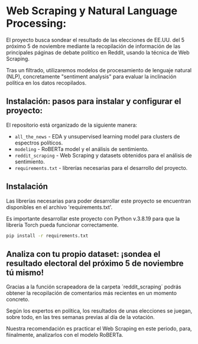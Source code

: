 # Web Scraping y Natural Language Processing: 

El proyecto busca sondear el resultado de las elecciones de EE.UU. del 5 próximo 5 de noviembre mediante la recopilación de información de las principales páginas de debate político en Reddit, usando la técnica de Web Scraping.

Tras un filtrado, utilizaremos modelos de procesamiento de lenguaje natural (NLP), concretamente "sentiment analysis" para evaluar la inclinación política en los datos recopilados.

## Instalación: pasos para instalar y configurar el proyecto:

El repositorio está organizado de la siguiente manera:


- `all_the_news` - EDA y unsupervised learning model para clusters de espectros políticos. 
- `modeling` - RoBERTa model y el análisis de sentimiento.
- `reddit_scraping` - Web Scraping y datasets obtenidos para el análisis de sentimiento.
- `requirements.txt` - librerías necesarias para el desarrollo del proyecto.

## Instalación

Las librerías necesarias para poder desarrollar este proyecto se encuentran disponibles en el archivo 'requirements.txt'. 

Es importante desarrollar este proyecto con Python v.3.8.19 para que la librería Torch pueda funcionar correctamente. 

```bash
pip install -r requirements.txt
```


## Analiza con tu propio dataset: ¡sondea el resultado electoral del próximo 5 de noviembre tú mismo!

Gracias a la función scrapeadora de la carpeta ´reddit_scraping´ podrás obtener la recopilación de comentarios más recientes en un momento concreto. 

Según los expertos en política, los resultados de unas elecciones se juegan, sobre todo, en las tres semanas previas al día de la votación. 

Nuestra recomendación es practicar el Web Scraping en este periodo, para, fiinalmente, analizarlos con el modelo RoBERTa. 
